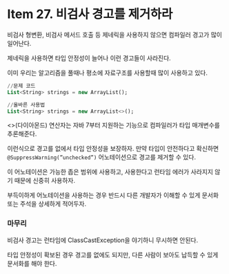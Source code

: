 # Item 27. 비검사 경고를 제거하라

비검사 형변환, 비검사 메서드 호출 등 제네릭을 사용하지 않으면 컴파일러 경고가 많이 일어난다.

제네릭을 사용하면 타입 안정성이 늘어나 이런 경고들이 사라진다.

이미 우리는 알고리즘을 풀때나 평소에 자료구조를 사용할때 많이 사용하고 있다.

```sql
//문제 코드
List<String> strings = new ArrayList();

//올바른 사용법
List<String> strings = new ArrayList<>();
```

<>(다이아몬드) 연산자는 자바 7부터 지원하는 기능으로 컴파일러가 타입 매개변수를 추론해준다.

이런식으로 경고를 없에서 타입 안정성을 보장하자. 만약 타입이 안전하다고 확신하면 `@SuppressWarning(”unchecked”)` 어노테이션으로 경고를 제거할 수 있다. 

이 어노테이션은 가능한 좁은 범위에 사용하고, 사용한다고 런타임 에러가 사라지지 않기 때문에 신중히 사용하자.

부득이하게 어노테이션을 사용하는 경우 반드시 다른 개발자가 이해할 수 있게 문서화 또는 주석을 상세하게 적어두자.

### 마무리

비검사 경고는 런타임에 ClassCastException을 야기하니 무시하면 안된다.

타입 안정성이 확보된 경우 경고를 없에도 되지만, 다른 사람이 보아도 납득할 수 있게 문서화를 해야 한다.

